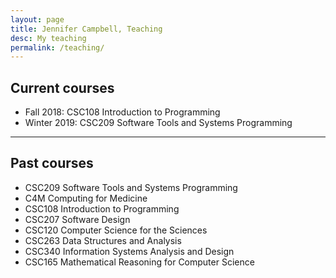 ```yaml
---
layout: page
title: Jennifer Campbell, Teaching
desc: My teaching
permalink: /teaching/
---
```


<div class="pretty-links">

<div class="lead lead-about">
</div>

<!-- 
{::nomarkdown} 
<figure class="site-profile">
    <img src="{{ site.baseurl }}/assets/img/profile.png">
</figure>
{:/} -->


## Current courses

- Fall 2018: CSC108 Introduction to Programming
- Winter 2019: CSC209 Software Tools and Systems Programming

---

## Past courses

- CSC209 Software Tools and Systems Programming
- C4M Computing for Medicine
- CSC108 Introduction to Programming
- CSC207 Software Design
- CSC120 Computer Science for the Sciences
- CSC263 Data Structures and Analysis
- CSC340 Information Systems Analysis and Design
- CSC165 Mathematical Reasoning for Computer Science



</div>


